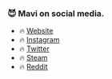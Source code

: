 ### 😈 Mavi on social media.

- 🔥 [Website](https://mavicode.me)
- 🔥 [Instagram](https://instagram.com/808eren)
- 🔥 [Twitter](https://twitter.com/erewnoz)
- 🔥 [Steam](https://steamcommunity.com/id/blewkz)
- 🔥 [Reddit](https://reddit.com/user/blewkz)
